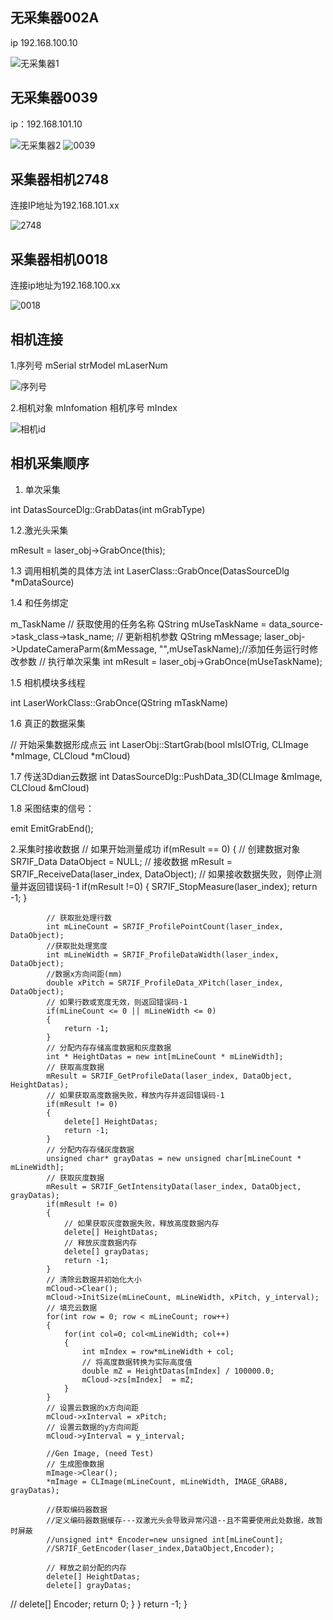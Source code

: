 ## 无采集器002A 

ip 192.168.100.10

![无采集器1](image-8.png)


## 无采集器0039  

ip：192.168.101.10

![无采集器2](image-9.png)
![0039](image-10.png)

## 采集器相机2748  

连接IP地址为192.168.101.xx

![2748](image-4.png)


## 采集器相机0018

连接ip地址为192.168.100.xx

![0018](image-5.png)

## 相机连接

1.序列号 mSerial  strModel mLaserNum


![序列号](image-6.png)

2.相机对象 mInfomation 相机序号 mIndex

![相机id](image-7.png)



## 相机采集顺序

1. 单次采集

int DatasSourceDlg::GrabDatas(int mGrabType)

1.2.激光头采集

mResult = laser_obj->GrabOnce(this);

1.3 调用相机类的具体方法
int LaserClass::GrabOnce(DatasSourceDlg *mDataSource)

1.4 和任务绑定
  
m_TaskName
        // 获取使用的任务名称
        QString mUseTaskName = data_source->task_class->task_name;
        // 更新相机参数
        QString mMessage;
        laser_obj->UpdateCameraParm(&mMessage, "",mUseTaskName);//添加任务运行时修改参数
        // 执行单次采集
        int mResult = laser_obj->GrabOnce(mUseTaskName);

1.5 相机模块多线程

int LaserWorkClass::GrabOnce(QString mTaskName)


1.6 真正的数据采集

// 开始采集数据形成点云
int LaserObj::StartGrab(bool mIsIOTrig, CLImage *mImage, CLCloud *mCloud)


1.7 传送3Ddian云数据
int DatasSourceDlg::PushData_3D(CLImage &mImage, CLCloud &mCloud)

1.8 采图结束的信号：

  emit EmitGrabEnd();







2.采集时接收数据
          // 如果开始测量成功
        if(mResult == 0)
        {
            // 创建数据对象
            SR7IF_Data DataObject = NULL;
            // 接收数据
            mResult = SR7IF_ReceiveData(laser_index, DataObject);
            // 如果接收数据失败，则停止测量并返回错误码-1
            if(mResult !=0)
            {
                SR7IF_StopMeasure(laser_index);
                return -1;
            }

            // 获取批处理行数
            int mLineCount = SR7IF_ProfilePointCount(laser_index, DataObject);
            //获取批处理宽度
            int mLineWidth = SR7IF_ProfileDataWidth(laser_index, DataObject);
            //数据x方向间距(mm)
            double xPitch = SR7IF_ProfileData_XPitch(laser_index, DataObject);
            // 如果行数或宽度无效，则返回错误码-1
            if(mLineCount <= 0 || mLineWidth <= 0)
            {
                return -1;
            }
            // 分配内存存储高度数据和灰度数据
            int * HeightDatas = new int[mLineCount * mLineWidth];
            // 获取高度数据
            mResult = SR7IF_GetProfileData(laser_index, DataObject, HeightDatas);
            // 如果获取高度数据失败，释放内存并返回错误码-1
            if(mResult != 0)
            {
                delete[] HeightDatas;
                return -1;
            }
            // 分配内存存储灰度数据
            unsigned char* grayDatas = new unsigned char[mLineCount * mLineWidth];
            // 获取灰度数据
            mResult = SR7IF_GetIntensityData(laser_index, DataObject, grayDatas);
            if(mResult != 0)
            {
                // 如果获取灰度数据失败，释放高度数据内存
                delete[] HeightDatas;
                // 释放灰度数据内存
                delete[] grayDatas;
                return -1;
            }
            // 清除云数据并初始化大小
            mCloud->Clear();
            mCloud->InitSize(mLineCount, mLineWidth, xPitch, y_interval);
            // 填充云数据
            for(int row = 0; row < mLineCount; row++)
            {
                for(int col=0; col<mLineWidth; col++)
                {
                    int mIndex = row*mLineWidth + col;
                    // 将高度数据转换为实际高度值
                    double mZ = HeightDatas[mIndex] / 100000.0;
                    mCloud->zs[mIndex]  = mZ;
                }
            }
            // 设置云数据的x方向间距
            mCloud->xInterval = xPitch;
            // 设置云数据的y方向间距
            mCloud->yInterval = y_interval;

            //Gen Image, (need Test)
            // 生成图像数据
            mImage->Clear();
            *mImage = CLImage(mLineCount, mLineWidth, IMAGE_GRAB8, grayDatas);

            //获取编码器数据
            //定义编码器数据缓存---双激光头会导致异常闪退--且不需要使用此处数据，故暂时屏蔽
            //unsigned int* Encoder=new unsigned int[mLineCount];
            //SR7IF_GetEncoder(laser_index,DataObject,Encoder);
        
            // 释放之前分配的内存
            delete[] HeightDatas;
            delete[] grayDatas;
//            delete[] Encoder;
            return 0;
        }
    }
    return -1;
}



